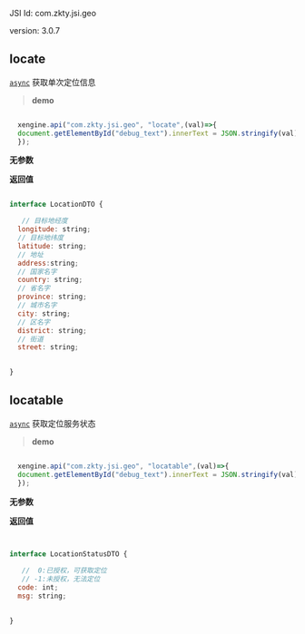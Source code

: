 

JSI Id: com.zkty.jsi.geo

version: 3.0.7



## locate
[`async`](/docs/modules/模块-规范?id=jsi-调用)
 获取单次定位信息


> **demo**
``` js

  xengine.api("com.zkty.jsi.geo", "locate",(val)=>{
  document.getElementById("debug_text").innerText = JSON.stringify(val);
  });

``` 

**无参数**


**返回值**
``` js

interface LocationDTO {

   // 目标地经度
  longitude: string;
  // 目标地纬度
  latitude: string;
  // 地址
  address:string;
  // 国家名字
  country: string;
  // 省名字
  province: string;
  // 城市名字
  city: string;
  // 区名字
  district: string;
  // 街道
  street: string;
  

}
``` 



## locatable
[`async`](/docs/modules/模块-规范?id=jsi-调用)
 获取定位服务状态


> **demo**
``` js

  xengine.api("com.zkty.jsi.geo", "locatable",(val)=>{
  document.getElementById("debug_text").innerText = JSON.stringify(val);
  });

``` 

**无参数**


**返回值**
``` js
 

interface LocationStatusDTO {

   //  0:已授权，可获取定位
   // -1:未授权，无法定位 
  code: int;
  msg: string;
  

}
``` 


    